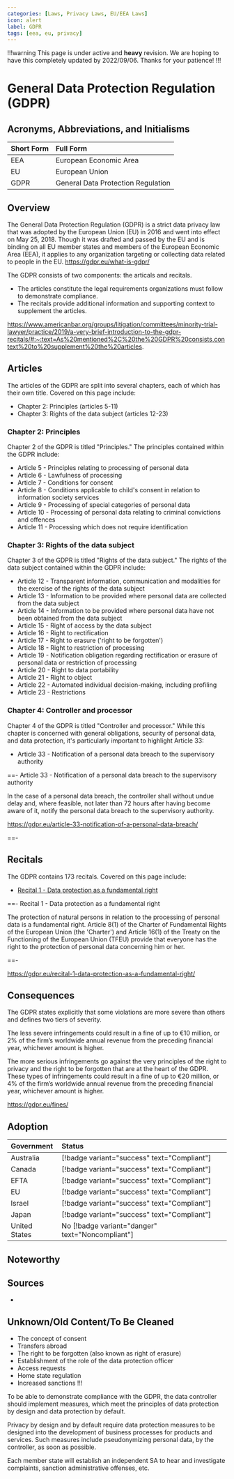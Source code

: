 ```yaml
---
categories: [Laws, Privacy Laws, EU/EEA Laws]
icon: alert
label: GDPR
tags: [eea, eu, privacy]
---
```


!!!warning
This page is under active and **heavy** revision. We are hoping to have this completely updated by 2022/09/06. Thanks for your patience!
!!!

# General Data Protection Regulation (GDPR)

## Acronyms, Abbreviations, and Initialisms

Short Form | Full Form
:--- | :---
EEA | European Economic Area
EU | European Union
GDPR | General Data Protection Regulation

## Overview

The General Data Protection Regulation (GDPR) is a strict data privacy law that was adopted by the European Union (EU) in 2016 and went into effect on May 25, 2018. Though it was drafted and passed by the EU and is binding on all EU member states and members of the European Economic Area (EEA), it applies to any organization targeting or collecting data related to people in the EU. https://gdpr.eu/what-is-gdpr/

The GDPR consists of two components: the articals and recitals.

- The articles constitute the legal requirements organizations must follow to demonstrate compliance.
- The recitals provide additional information and supporting context to supplement the articles.

https://www.americanbar.org/groups/litigation/committees/minority-trial-lawyer/practice/2019/a-very-brief-introduction-to-the-gdpr-recitals/#:~:text=As%20mentioned%2C%20the%20GDPR%20consists,context%20to%20supplement%20the%20articles.

## Articles

The articles of the GDPR are split into several chapters, each of which has their own title. Covered on this page include:

- Chapter 2: Principles (articles 5-11)
- Chapter 3: Rights of the data subject (articles 12-23)

### Chapter 2: Principles

Chapter 2 of the GDPR is titled "Principles." The principles contained within the GDPR include:

- Article 5 - Principles relating to processing of personal data
- Article 6 - Lawfulness of processing
- Article 7 - Conditions for consent
- Article 8 - Conditions applicable to child's consent in relation to information society services
- Article 9 - Processing of special categories of personal data
- Article 10 - Processing of personal data relating to criminal convictions and offences
- Article 11 - Processing which does not require identification

### Chapter 3: Rights of the data subject

Chapter 3 of the GDPR is titled "Rights of the data subject." The rights of the data subject contained within the GDPR include:

- Article 12 - Transparent information, communication and modalities for the exercise of the rights of the data subject
- Article 13 - Information to be provided where personal data are collected from the data subject
- Article 14 - Information to be provided where personal data have not been obtained from the data subject
- Article 15 - Right of access by the data subject
- Article 16 - Right to rectification
- Article 17 - Right to erasure ('right to be forgotten')
- Article 18 - Right to restriction of processing
- Article 19 - Notification obligation regarding rectification or erasure of personal data or restriction of processing
- Article 20 - Right to data portability
- Article 21 - Right to object
- Article 22 - Automated individual decision-making, including profiling
- Article 23 - Restrictions

### Chapter 4: Controller and processor

Chapter 4 of the GDPR is titled "Controller and processor." While this chapter is concerned with general obligations, security of personal data, and data protection, it's particularly important to highlight Article 33:

- Article 33 - Notification of a personal data breach to the supervisory authority

==- Article 33 - Notification of a personal data breach to the supervisory authority

In the case of a personal data breach, the controller shall without undue delay and, where feasible, not later than 72 hours after having become aware of it, notify the personal data breach to the supervisory authority.

https://gdpr.eu/article-33-notification-of-a-personal-data-breach/

==-

## Recitals

The GDPR contains 173 recitals. Covered on this page include:

- [Recital 1 - Data protection as a fundamental right](#recital-1-data-protection-as-a-fundamental-right)

==- Recital 1 - Data protection as a fundamental right

The protection of natural persons in relation to the processing of personal data is a fundamental right. Article 8(1) of the Charter of Fundamental Rights of the European Union (the 'Charter') and Article 16(1) of the Treaty on the Functioning of the European Union (TFEU) provide that everyone has the right to the protection of personal data concerning him or her.

==-

https://gdpr.eu/recital-1-data-protection-as-a-fundamental-right/

## Consequences

The GDPR states explicitly that some violations are more severe than others and defines two tiers of severity.

The less severe infringements could result in a fine of up to €10 million, or 2% of the firm’s worldwide annual revenue from the preceding financial year, whichever amount is higher.

The more serious infringements go against the very principles of the right to privacy and the right to be forgotten that are at the heart of the GDPR. These types of infringements could result in a fine of up to €20 million, or 4% of the firm’s worldwide annual revenue from the preceding financial year, whichever amount is higher.

https://gdpr.eu/fines/

## Adoption

Government | Status
:--- | :---
Australia | [!badge variant="success" text="Compliant"]
Canada | [!badge variant="success" text="Compliant"]
EFTA | [!badge variant="success" text="Compliant"]
EU | [!badge variant="success" text="Compliant"]
Israel | [!badge variant="success" text="Compliant"]
Japan | [!badge variant="success" text="Compliant"]
United States | No [!badge variant="danger" text="Noncompliant"]

## Noteworthy

## Sources

- 

## Unknown/Old Content/To Be Cleaned

- The concept of consent
- Transfers abroad
- The right to be forgotten (also known as right of erasure)
- Establishment of the role of the data protection officer
- Access requests
- Home state regulation
- Increased sanctions
!!!

To be able to demonstrate compliance with the GDPR, the data controller should implement measures, which meet the principles of data protection by design and data protection by default.

Privacy by design and by default require data protection measures to be designed into the development of business processes for products and services. Such measures include pseudonymizing personal data, by the controller, as soon as possible.

Each member state will establish an independent SA to hear and investigate complaints, sanction administrative offenses, etc.